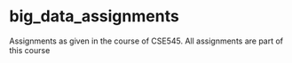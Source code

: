 # big_data_assignments
Assignments as given in the course of CSE545. All assignments are part of this course
